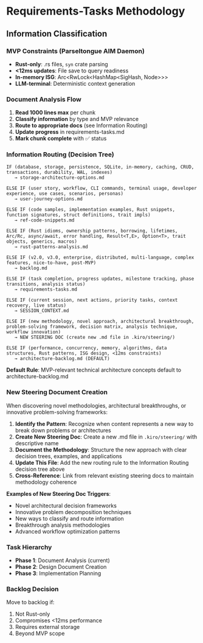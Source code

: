 # Requirements-Tasks Methodology

## Information Classification

### MVP Constraints (Parseltongue AIM Daemon)
- **Rust-only**: .rs files, `syn` crate parsing
- **<12ms updates**: File save to query readiness
- **In-memory ISG**: Arc<RwLock<HashMap<SigHash, Node>>>
- **LLM-terminal**: Deterministic context generation

### Document Analysis Flow
1. **Read 1000 lines max** per chunk
2. **Classify information** by type and MVP relevance
3. **Route to appropriate docs** (see Information Routing)
4. **Update progress** in requirements-tasks.md
5. **Mark chunk complete** with ✅ status

### Information Routing (Decision Tree)

```
IF (database, storage, persistence, SQLite, in-memory, caching, CRUD, transactions, durability, WAL, indexes) 
   → storage-architecture-options.md

ELSE IF (user story, workflow, CLI commands, terminal usage, developer experience, use cases, scenarios, personas)
   → user-journey-options.md

ELSE IF (code samples, implementation examples, Rust snippets, function signatures, struct definitions, trait impls)
   → ref-code-snippets.md

ELSE IF (Rust idioms, ownership patterns, borrowing, lifetimes, Arc/Rc, async/await, error handling, Result<T,E>, Option<T>, trait objects, generics, macros)
   → rust-patterns-analysis.md

ELSE IF (v2.0, v3.0, enterprise, distributed, multi-language, complex features, nice-to-have, post-MVP)
   → backlog.md

ELSE IF (task completion, progress updates, milestone tracking, phase transitions, analysis status)
   → requirements-tasks.md

ELSE IF (current session, next actions, priority tasks, context recovery, live status)
   → SESSION_CONTEXT.md

ELSE IF (new methodology, novel approach, architectural breakthrough, problem-solving framework, decision matrix, analysis technique, workflow innovation)
   → NEW STEERING DOC (create new .md file in .kiro/steering/)

ELSE IF (performance, concurrency, memory, algorithms, data structures, Rust patterns, ISG design, <12ms constraints)
   → architecture-backlog.md (DEFAULT)
```

**Default Rule**: MVP-relevant technical architecture concepts default to architecture-backlog.md

### New Steering Document Creation
When discovering novel methodologies, architectural breakthroughs, or innovative problem-solving frameworks:

1. **Identify the Pattern**: Recognize when content represents a new way to break down problems or architectures
2. **Create New Steering Doc**: Create a new .md file in `.kiro/steering/` with descriptive name
3. **Document the Methodology**: Structure the new approach with clear decision trees, examples, and applications
4. **Update This File**: Add the new routing rule to the Information Routing decision tree above
5. **Cross-Reference**: Link from relevant existing steering docs to maintain methodology coherence

**Examples of New Steering Doc Triggers**:
- Novel architectural decision frameworks
- Innovative problem decomposition techniques  
- New ways to classify and route information
- Breakthrough analysis methodologies
- Advanced workflow optimization patterns

### Task Hierarchy
- **Phase 1**: Document Analysis (current)
- **Phase 2**: Design Document Creation
- **Phase 3**: Implementation Planning

### Backlog Decision
Move to backlog if:
1. Not Rust-only
2. Compromises <12ms performance
3. Requires external storage
4. Beyond MVP scope